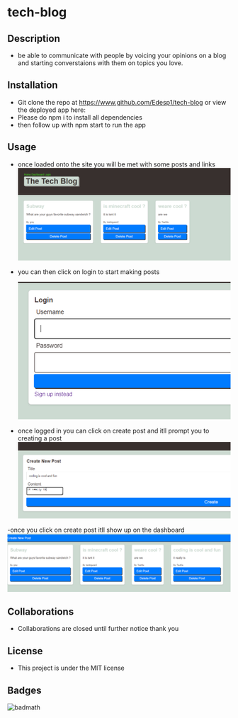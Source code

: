 # tech-blog

## Description
- be able to communicate with people by voicing your opinions on a blog and starting converstaions with them on topics you love.

## Installation
- Git clone the repo at https://www.github.com/Edesp1/tech-blog or view the deployed app here: 
- Please do npm i to install all dependencies
- then follow up with npm start to run the app

## Usage
- once loaded onto the site you will be met with some posts and links
 ![alt text](./assets/screenshot1.png)
- you can then click on login to start making posts

  ![alt text](./assets/screenshot2.png)
- once logged in you can click on create post and itll prompt you to creating a post
 ![alt text](./assets/screenshot3.png)

 -once you click on create post itll show up on the dashboard
  ![alt text](./assets/screenshot4.png)

## Collaborations
- Collaborations are closed until further notice thank you

## License
- This project is under the MIT license

## Badges
![badmath](https://img.shields.io/badge/license-MIT-blue)